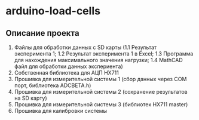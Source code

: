 # arduino-load-cells

## Описание проекта

1. Файлы для обработки данных с SD карты
(1.1 Результат эксперимента 1;
1.2 Результат эксперимента 1 в Excel;
1.3 Программа для нахождения максимального значения нагрузки;
1.4 MathCAD файл для обработки данных экспериента)
2. Собственная библиотека для АЦП HX711
3. Прошивка для измерительной системы 1 (сбор данных через COM порт, библиотека ADCBETA.h)
4. Прошивка для измерительной системы 2 (сохранение результатов на SD карту)
5. Прошивка для измерительной системы 3 (библиотек HX711 master)
6. Прошивка для калибровки системы
